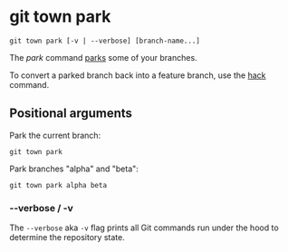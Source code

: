 # git town park

```command-summary
git town park [-v | --verbose] [branch-name...]
```

The _park_ command [parks](../branch-types.md#parked-branches) some of your
branches.

To convert a parked branch back into a feature branch, use the [hack](hack.md)
command.

## Positional arguments

Park the current branch:

```fish
git town park
```

Park branches "alpha" and "beta":

```fish
git town park alpha beta
```

### --verbose / -v

The `--verbose` aka `-v` flag prints all Git commands run under the hood to
determine the repository state.

